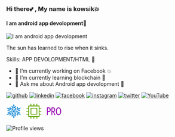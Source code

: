### Hi there💕 , My name is kowsik💥
#### I am android app devolopment💢
![I am android app devolopment](https://scontent.fjsr8-1.fna.fbcdn.net/v/t39.30808-6/293465799_100959906038130_2033120509225501039_n.jpg?stp=dst-jpg_s960x960&_nc_cat=111&ccb=1-7&_nc_sid=e3f864&_nc_ohc=Cb9TjoCoFEcAX8GQ01s&_nc_ht=scontent.fjsr8-1.fna&oh=00_AfCIi1o2-HP7vET_k4nNAY9F9B5v9iQboxjWd28fswcgYg&oe=636CF903)

The sun has learned to rise when it sinks. 

Skills: APP DEVOLOPMENT/HTML 🛑

- 🔭 I’m currently working on Facebook 💥
- 🌱 I’m currently learning blockchain 💖
- 💬 Ask me about Android app devolopment 🛑


[<img src='https://cdn.jsdelivr.net/npm/simple-icons@3.0.1/icons/github.svg' alt='github' height='40'>](https://github.com/mkowswik01)  [<img src='https://cdn.jsdelivr.net/npm/simple-icons@3.0.1/icons/linkedin.svg' alt='linkedin' height='40'>](https://www.linkedin.com/in/https://www.linkedin.com/in/md-kosik-b17440222/)  [<img src='https://cdn.jsdelivr.net/npm/simple-icons@3.0.1/icons/facebook.svg' alt='facebook' height='40'>](https://www.facebook.com/https://www.facebook.com/mdkuwsikur.rhoman)  [<img src='https://cdn.jsdelivr.net/npm/simple-icons@3.0.1/icons/instagram.svg' alt='instagram' height='40'>](https://www.instagram.com/https://www.instagram.com/mkowsik65/)  [<img src='https://cdn.jsdelivr.net/npm/simple-icons@3.0.1/icons/twitter.svg' alt='twitter' height='40'>](https://twitter.com/https://twitter.com/mdKowsikur?t=HKO8U6MZ4Wo7s57bEK5rVw&s=09)  [<img src='https://cdn.jsdelivr.net/npm/simple-icons@3.0.1/icons/youtube.svg' alt='YouTube' height='40'>](https://www.youtube.com/channel/https://youtube.com/channel/UCSLmKl_Rt1W9Z8Ek48O2KVg)  

<a href='https://archiveprogram.github.com/'><img src='https://raw.githubusercontent.com/acervenky/animated-github-badges/master/assets/acbadge.gif' width='40' height='40'></a> <a href='https://docs.github.com/en/developers'><img src='https://raw.githubusercontent.com/acervenky/animated-github-badges/master/assets/devbadge.gif' width='40' height='40'></a> <a href='https://github.com/pricing'><img src='https://raw.githubusercontent.com/acervenky/animated-github-badges/master/assets/pro.gif' width='40' height='40'></a> 

![Profile views](https://gpvc.arturio.dev/mkowswik01)  
